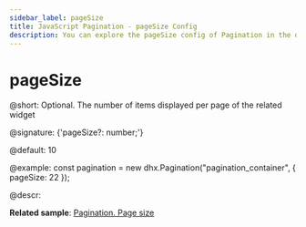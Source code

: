 ```yaml
---
sidebar_label: pageSize
title: JavaScript Pagination - pageSize Config 
description: You can explore the pageSize config of Pagination in the documentation of the DHTMLX JavaScript UI library. Browse developer guides and API reference, try out code examples and live demos, and download a free 30-day evaluation version of DHTMLX Suite 7.
---
```


# pageSize

@short: Optional. The number of items displayed per page of the related widget

@signature: {'pageSize?: number;'}

@default: 10

@example:
const pagination = new dhx.Pagination("pagination_container", {
    pageSize: 22 
});

@descr:

**Related sample**: [Pagination. Page size](https://snippet.dhtmlx.com/m57w0vlb)

[comment]: # (@related: pagination/configuration.md#number-of-items-per-page)
